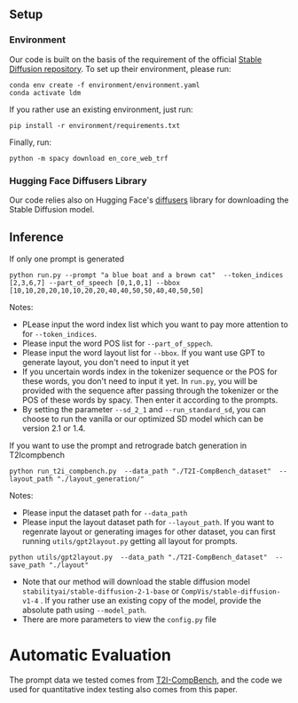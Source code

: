 ## Setup
### Environment
Our code is built on the basis of the requirement of the official [Stable Diffusion repository](https://github.com/CompVis/stable-diffusion). To set up their environment, please run:
```
conda env create -f environment/environment.yaml
conda activate ldm
```

If you rather use an existing environment, just run:
```
pip install -r environment/requirements.txt
```

Finally, run:
```
python -m spacy download en_core_web_trf
```

### Hugging Face Diffusers Library
Our code relies also on Hugging Face's [diffusers](https://github.com/huggingface/diffusers) library for downloading the Stable Diffusion model. 


## Inference
If only one prompt is generated
```
python run.py --prompt "a blue boat and a brown cat"  --token_indices [2,3,6,7] --part_of_speech [0,1,0,1] --bbox [10,10,20,20,10,10,20,20,40,40,50,50,40,40,50,50] 
```
Notes:
- PLease input the word index list which you want to pay more attention to for `--token_indices`. 
- Please input the word POS list for `--part_of_sppech`.
- Please input the word layout list for  `--bbox`. If you want use GPT to generate layout, you don't need to input it yet
- If you uncertain words index in the tokenizer sequence or the POS for these words, you don't need to input it yet. In `run.py`, you will be provided with the sequence after passing through the tokenizer or the POS of these words by spacy. Then enter it according to the prompts.
- By setting the parameter `--sd_2_1` and `--run_standard_sd`, you can choose to run the vanilla or our optimized SD model which can be version 2.1 or 1.4.

If you want to use the prompt and retrograde batch generation in T2Icompbench

```
python run_t2i_compbench.py  --data_path "./T2I-CompBench_dataset"  --layout_path "./layout_generation/"
```
Notes:
- Please input the dataset path for `--data_path`
- Please input the layout dataset path for `--layout_path`. If you want to regenrate layout or generating images for other dataset, you can first running `utils/gpt2layout.py` getting all layout for prompts.
```
python utils/gpt2layout.py  --data_path "./T2I-CompBench_dataset"  --save_path "./layout"
```
- Note that our method will download the stable diffusion model `stabilityai/stable-diffusion-2-1-base` or `CompVis/stable-diffusion-v1-4` . If you rather use an existing copy of the model, provide the absolute path using `--model_path`.
- There are more parameters to view the `config.py` file

# Automatic Evaluation

The prompt data we tested comes from [T2I-CompBench](https://github.com/Karine-Huang/T2I-CompBench), and the code we used for quantitative index testing also comes from this paper.